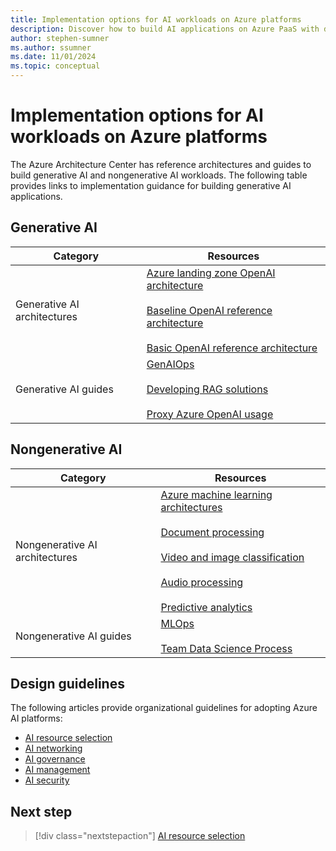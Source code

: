 ```yaml
---
title: Implementation options for AI workloads on Azure platforms
description: Discover how to build AI applications on Azure PaaS with detailed recommendations, architecture guides, and best practices.
author: stephen-sumner
ms.author: ssumner
ms.date: 11/01/2024
ms.topic: conceptual
---
```


# Implementation options for AI workloads on Azure platforms

The Azure Architecture Center has reference architectures and guides to build generative AI and nongenerative AI workloads. The following table provides links to implementation guidance for building generative AI applications.

## Generative AI 

| Category | Resources|
|----------|----------|
| Generative AI architectures | [Azure landing zone OpenAI architecture](/azure/architecture/ai-ml/architecture/azure-openai-baseline-landing-zone)<br><br>[Baseline OpenAI reference architecture](/azure/architecture/ai-ml/architecture/baseline-openai-e2e-chat)<br><br>[Basic OpenAI reference architecture](/azure/architecture/ai-ml/architecture/basic-openai-e2e-chat) |
| Generative AI guides | [GenAIOps](/azure/architecture/ai-ml/guide/genaiops-for-mlops)<br><br>[Developing RAG solutions](/azure/architecture/ai-ml/guide/rag/rag-solution-design-and-evaluation-guide)<br><br>[Proxy Azure OpenAI usage](/azure/architecture/ai-ml/guide/azure-openai-gateway-guide) |

## Nongenerative AI

| Category | Resources|
|------|-------|
| Nongenerative AI architectures | [Azure machine learning architectures](/azure/architecture/ai-ml/#azure-machine-learning)<br><br>[Document processing](/azure/architecture/ai-ml/architecture/automate-document-classification-durable-functions)<br><br>[Video and image classification](/azure/architecture/ai-ml/architecture/analyze-video-computer-vision-machine-learning)<br><br>[Audio processing](/azure/architecture/ai-ml/openai/architecture/call-center-openai-analytics)<br><br>[Predictive analytics](/azure/architecture/ai-ml/architecture/customer-lifecycle-churn) |
| Nongenerative AI guides| [MLOps](/azure/architecture/ai-ml/guide/machine-learning-operations-v2)<br><br>[Team Data Science Process](/azure/architecture/data-science-process/overview) |

## Design guidelines

The following articles provide organizational guidelines for adopting Azure AI platforms:

- [AI resource selection](./resource-selection.md)
- [AI networking](./compute.md)
- [AI governance](./compute.md)
- [AI management](./compute.md)
- [AI security](./compute.md)

## Next step

> [!div class="nextstepaction"]
> [AI resource selection](./resource-selection.md)